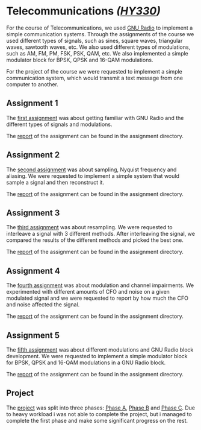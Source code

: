 # Telecommunications _([HY330](https://www.csd.uoc.gr/~hy330))_

For the course of Telecommunications, we used [GNU Radio](https://www.gnuradio.org/) to implement a simple communication systems. Through the assignments of the course we used different types of signals, such as sines, square waves, triangular waves, sawtooth waves, etc. We also used different types of modulations, such as AM, FM, PM, FSK, PSK, QAM, etc. We also implemented a simple modulator block for BPSK, QPSK and 16-QAM modulations.

For the project of the course we were requested to implement a simple communication system, which would transmit a text message from one computer to another.

## Assignment 1
The [first assignment](assignment1/CS_330_Assignment_1_Introduction__GNU_Radio.pdf) was about getting familiar with GNU Radio and the different types of signals and modulations.

The [report](assignment1/report.pdf) of the assignment can be found in the assignment directory.

## Assignment 2
The [second assignment](assignment2/CS_330_Assignment_2_Introduction__Sampling__Nyquist_frequency__Aliasing.pdf) was about sampling, Nyquist frequency and aliasing. We were requested to implement a simple system that would sample a signal and then reconstruct it.

The [report](assignment2/report.pdf) of the assignment can be found in the assignment directory.

## Assignment 3
The [third assignment](assignment3/CS_330_Assignment_3_Resampling.pdf) was about resampling. We were requested to interleave a signal with 3 different methods. After interleaving the signal, we compared the results of the different methods and picked the best one.

The [report](assignment3/report.pdf) of the assignment can be found in the assignment directory.

## Assignment 4
The [fourth assignment](assignment4/CS_330_Assignment_4_2023_Modulation__Channel_Impairments.pdf) was about modulation and channel impairments. We experimented with different amounts of CFO and noise on a given modulated signal and we were requested to report by how much the CFO and noise affected the signal.

The [report](assignment4/report.pdf) of the assignment can be found in the assignment directory.

## Assignment 5
The [fifth assignment](assignment5/CS_330_Assignment_5_Modulation__GNU_Radio_Development.pdf) was about different modulations and GNU Radio block development. We were requested to implement a simple modulator block for BPSK, QPSK and 16-QAM modulations in a GNU Radio block.

The [report](assignment5/report.pdf) of the assignment can be found in the assignment directory.

## Project
The [project](project) was split into three phases: [Phase A](project/Phase_A___Project_2023.pdf), [Phase B](project/Phase_B___Project_2023.pdf) and [Phase C](project/Phase_C___Project_2023.pdf). Due to heavy workload i was not able to complete the project, but i managed to complete the first phase and make some significant progress on the rest.
